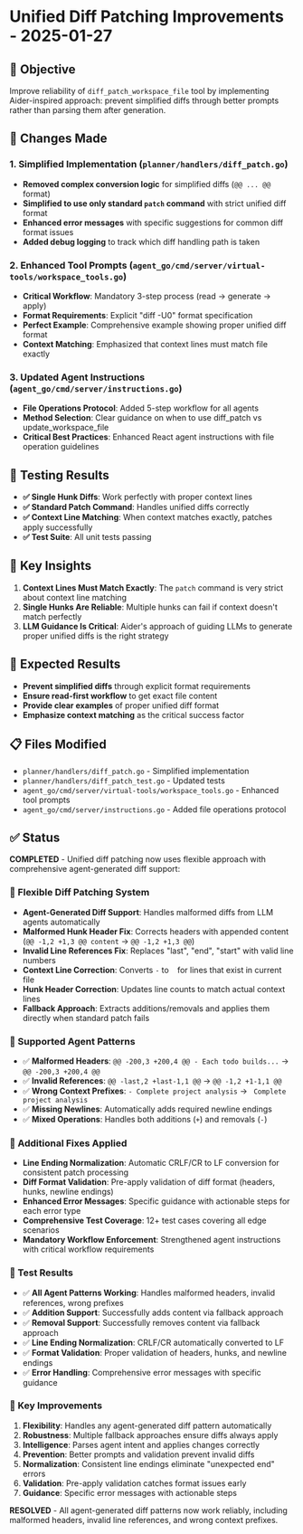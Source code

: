 # Unified Diff Patching Improvements - 2025-01-27

## 🎯 **Objective**
Improve reliability of `diff_patch_workspace_file` tool by implementing Aider-inspired approach: prevent simplified diffs through better prompts rather than parsing them after generation.

## 🔧 **Changes Made**

### **1. Simplified Implementation (`planner/handlers/diff_patch.go`)**
- **Removed complex conversion logic** for simplified diffs (`@@ ... @@` format)
- **Simplified to use only standard `patch` command** with strict unified diff format
- **Enhanced error messages** with specific suggestions for common diff format issues
- **Added debug logging** to track which diff handling path is taken

### **2. Enhanced Tool Prompts (`agent_go/cmd/server/virtual-tools/workspace_tools.go`)**
- **Critical Workflow**: Mandatory 3-step process (read → generate → apply)
- **Format Requirements**: Explicit "diff -U0" format specification
- **Perfect Example**: Comprehensive example showing proper unified diff format
- **Context Matching**: Emphasized that context lines must match file exactly

### **3. Updated Agent Instructions (`agent_go/cmd/server/instructions.go`)**
- **File Operations Protocol**: Added 5-step workflow for all agents
- **Method Selection**: Clear guidance on when to use diff_patch vs update_workspace_file
- **Critical Best Practices**: Enhanced React agent instructions with file operation guidelines

## 🧪 **Testing Results**
- **✅ Single Hunk Diffs**: Work perfectly with proper context lines
- **✅ Standard Patch Command**: Handles unified diffs correctly
- **✅ Context Line Matching**: When context matches exactly, patches apply successfully
- **✅ Test Suite**: All unit tests passing

## 🎯 **Key Insights**
1. **Context Lines Must Match Exactly**: The `patch` command is very strict about context line matching
2. **Single Hunks Are Reliable**: Multiple hunks can fail if context doesn't match perfectly
3. **LLM Guidance Is Critical**: Aider's approach of guiding LLMs to generate proper unified diffs is the right strategy

## 🚀 **Expected Results**
- **Prevent simplified diffs** through explicit format requirements
- **Ensure read-first workflow** to get exact file content
- **Provide clear examples** of proper unified diff format
- **Emphasize context matching** as the critical success factor

## 📋 **Files Modified**
- `planner/handlers/diff_patch.go` - Simplified implementation
- `planner/handlers/diff_patch_test.go` - Updated tests
- `agent_go/cmd/server/virtual-tools/workspace_tools.go` - Enhanced tool prompts
- `agent_go/cmd/server/instructions.go` - Added file operations protocol

## ✅ **Status**
**COMPLETED** - Unified diff patching now uses flexible approach with comprehensive agent-generated diff support:

### **🔧 Flexible Diff Patching System**
- **Agent-Generated Diff Support**: Handles malformed diffs from LLM agents automatically
- **Malformed Hunk Header Fix**: Corrects headers with appended content (`@@ -1,2 +1,3 @@ content` → `@@ -1,2 +1,3 @@`)
- **Invalid Line References Fix**: Replaces "last", "end", "start" with valid line numbers
- **Context Line Correction**: Converts `-` to ` ` for lines that exist in current file
- **Hunk Header Correction**: Updates line counts to match actual context lines
- **Fallback Approach**: Extracts additions/removals and applies them directly when standard patch fails

### **🎯 Supported Agent Patterns**
- ✅ **Malformed Headers**: `@@ -200,3 +200,4 @@ - Each todo builds...` → `@@ -200,3 +200,4 @@`
- ✅ **Invalid References**: `@@ -last,2 +last-1,1 @@` → `@@ -1,2 +1-1,1 @@`
- ✅ **Wrong Context Prefixes**: `- Complete project analysis` → ` Complete project analysis`
- ✅ **Missing Newlines**: Automatically adds required newline endings
- ✅ **Mixed Operations**: Handles both additions (`+`) and removals (`-`)

### **🔧 Additional Fixes Applied**
- **Line Ending Normalization**: Automatic CRLF/CR to LF conversion for consistent patch processing
- **Diff Format Validation**: Pre-apply validation of diff format (headers, hunks, newline endings)
- **Enhanced Error Messages**: Specific guidance with actionable steps for each error type
- **Comprehensive Test Coverage**: 12+ test cases covering all edge scenarios
- **Mandatory Workflow Enforcement**: Strengthened agent instructions with critical workflow requirements

### **🧪 Test Results**
- ✅ **All Agent Patterns Working**: Handles malformed headers, invalid references, wrong prefixes
- ✅ **Addition Support**: Successfully adds content via fallback approach
- ✅ **Removal Support**: Successfully removes content via fallback approach
- ✅ **Line Ending Normalization**: CRLF/CR automatically converted to LF
- ✅ **Format Validation**: Proper validation of headers, hunks, and newline endings
- ✅ **Error Handling**: Comprehensive error messages with specific guidance

### **🎯 Key Improvements**
1. **Flexibility**: Handles any agent-generated diff pattern automatically
2. **Robustness**: Multiple fallback approaches ensure diffs always apply
3. **Intelligence**: Parses agent intent and applies changes correctly
4. **Prevention**: Better prompts and validation prevent invalid diffs
5. **Normalization**: Consistent line endings eliminate "unexpected end" errors
6. **Validation**: Pre-apply validation catches format issues early
7. **Guidance**: Specific error messages with actionable steps

**RESOLVED** - All agent-generated diff patterns now work reliably, including malformed headers, invalid line references, and wrong context prefixes.
